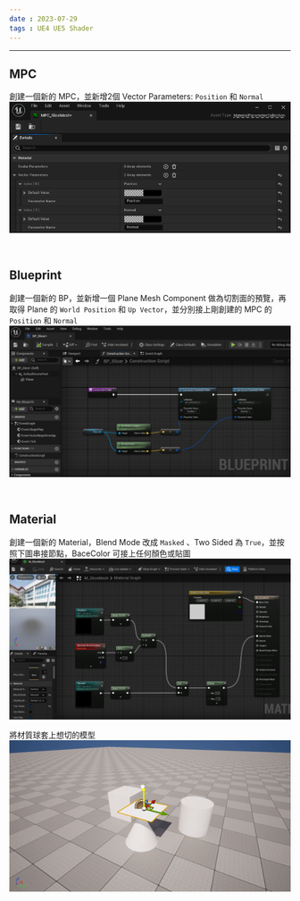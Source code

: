 ```yaml
---
date : 2023-07-29
tags : UE4 UE5 Shader
---
```

---
## MPC
創建一個新的 MPC，並新增2個 Vector Parameters: `Position` 和 `Normal`
![2023-07-29-181651](https://raw.githubusercontent.com/agin0634/DuriShen_DevNote/main/Archives/Images/2023-07-29-181651.png)

<br>

## Blueprint
創建一個新的 BP，並新增一個 Plane Mesh Component 做為切割面的預覽，再取得 Plane 的 `World Position` 和 `Up Vector`，並分別接上剛創建的 MPC 的 `Position` 和 `Normal`
![2023-07-29 182435](https://raw.githubusercontent.com/agin0634/DuriShen_DevNote/main/Archives/Images/2023-07-29%20182435.png)

<br>

## Material
創建一個新的 Material，Blend Mode 改成 `Masked` 、Two Sided 為 `True`，並按照下圖串接節點，BaceColor 可接上任何顏色或貼圖
![2023-07-29 183320](https://raw.githubusercontent.com/agin0634/DuriShen_DevNote/main/Archives/Images/2023-07-29%20183320.png)

將材質球套上想切的模型
![2023_07_29_18_37_00_828](https://raw.githubusercontent.com/agin0634/DuriShen_DevNote/main/Archives/Images/2023_07_29_18_37_00_828.gif)